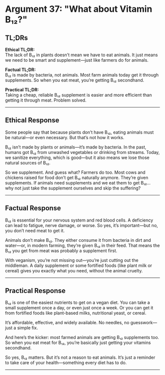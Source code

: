 # Argument 37: "What about Vitamin B₁₂?"

## TL;DRs

**Ethical TL;DR:**  
The lack of B₁₂ in plants doesn’t mean we have to eat animals. It just means we need to be smart and supplement—just like farmers do for animals.

**Factual TL;DR:**  
B₁₂ is made by bacteria, not animals. Most farm animals today get it through supplements. So when you eat meat, you’re getting B₁₂ secondhand.

**Practical TL;DR:**  
Taking a cheap, reliable B₁₂ supplement is easier and more efficient than getting it through meat. Problem solved.

---

## Ethical Response

Some people say that because plants don’t have B₁₂, eating animals must be natural—or even necessary. But that’s not how it works.

B₁₂ isn’t made by plants or animals—it’s made by bacteria. In the past, humans got B₁₂ from unwashed vegetables or drinking from streams. Today, we sanitize everything, which is good—but it also means we lose those natural sources of B₁₂.

So we supplement. And guess what? Farmers do too. Most cows and chickens raised for food don’t get B₁₂ naturally anymore. They’re given supplements. If animals need supplements and we eat them to get B₁₂… why not just take the supplement ourselves and skip the suffering?

---

## Factual Response

B₁₂ is essential for your nervous system and red blood cells. A deficiency can lead to fatigue, nerve damage, or worse. So yes, it’s important—but no, you don’t need meat to get it.

Animals don’t make B₁₂. They either consume it from bacteria in dirt and water—or, in modern farming, they’re given B₁₂ in their feed. That means the B₁₂ you get from meat was probably a supplement first.

With veganism, you’re not missing out—you’re just cutting out the middleman. A daily supplement or some fortified foods (like plant milk or cereal) gives you exactly what you need, without the animal cruelty.

---

## Practical Response

B₁₂ is one of the easiest nutrients to get on a vegan diet. You can take a small supplement once a day, or even just once a week. Or you can get it from fortified foods like plant-based milks, nutritional yeast, or cereal.

It’s affordable, effective, and widely available. No needles, no guesswork—just a simple fix.

And here’s the kicker: most farmed animals are getting B₁₂ supplements too. So when you eat meat for B₁₂, you’re basically just getting your vitamins secondhand.

So yes, B₁₂ matters. But it’s not a reason to eat animals. It’s just a reminder to take care of your health—something every diet has to do.

---
